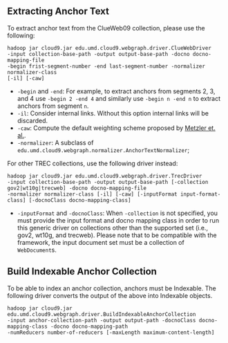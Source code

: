 Extracting Anchor Text
---------------------

To extract anchor text from the ClueWeb09 collection, please use the following:

	hadoop jar cloud9.jar edu.umd.cloud9.webgraph.driver.ClueWebDriver
	-input collection-base-path -output output-base-path -docno docno-mapping-file
	-begin frist-segment-number -end last-segment-number -normalizer normalizer-class
	[-il] [-caw]

* `-begin` and `-end`: For example, to extract anchors from segments 2, 3, and 4 use `-begin 2 -end 4` and similarly use `-begin n -end n` to extract anchors from segment `n`.
* `-il`: Consider internal links. Without this option internal links will be discarded.
* `-caw`: Compute the default weighting scheme proposed by [Metzler et. al.](http://dl.acm.org/citation.cfm?id=1571981).
* `-normalizer`: A subclass of `edu.umd.cloud9.webgraph.normalizer.AnchorTextNormalizer`;

For other TREC collections, use the following driver instead:

	hadoop jar cloud9.jar edu.umd.cloud9.webgraph.driver.TrecDriver
	-input collection-base-path -output output-base-path [-collection gov2|wt10g|trecweb] -docno docno-mapping-file
	-normalizer normalizer-class [-il] [-caw] [-inputFormat input-format-class] [-docnoClass docno-mapping-class]

* `-inputFormat` and `-docnoClass`: When `-collection` is not specified, you must provide the input format and docno mapping class in order to run this generic driver on collections other than the supported set (i.e., gov2, wt10g, and trecweb). Please note that to be compatible with the framework, the input document set must be a collection of `WebDocument`s.


Build Indexable Anchor Collection
---------------------------------

To be able to index an anchor collection, anchors must be Indexable. The following driver converts the output of the above into Indexable objects.

	hadoop jar cloud9.jar edu.umd.cloud9.webgraph.driver.BuildIndexableAnchorCollection
	-input anchor-collection-path -output output-path -docnoClass docno-mapping-class -docno docno-mapping-path
	-numReducers number-of-reducers [-maxLength maximum-content-length]


